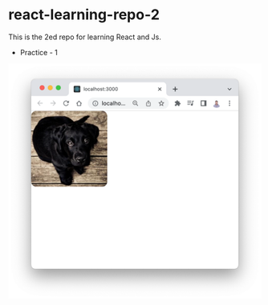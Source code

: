 # react-learning-repo-2

This is the 2ed repo for learning React and Js.

- Practice - 1

<img src="https://github.com/hyc0812/react-learning-repo-2/blob/master/screenshot/practice_1.png" width=600>
